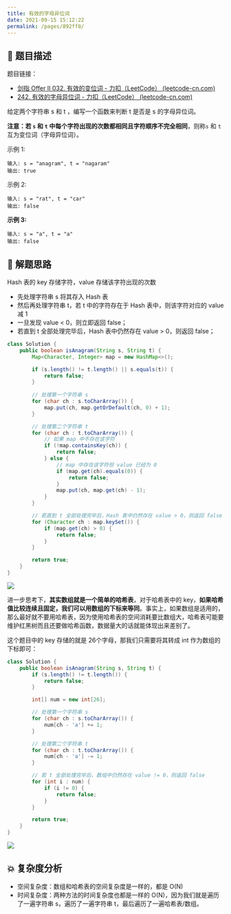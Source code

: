 ```yaml
---
title: 有效的字母异位词
date: 2021-09-15 15:12:22
permalink: /pages/892ff8/
---
```


## 📃 题目描述

题目链接：

- [剑指 Offer II 032. 有效的变位词 - 力扣（LeetCode） (leetcode-cn.com)](https://leetcode-cn.com/problems/dKk3P7/)
- [242. 有效的字母异位词 - 力扣（LeetCode） (leetcode-cn.com)](https://leetcode-cn.com/problems/valid-anagram/)

给定两个字符串 s 和 t ，编写一个函数来判断 t 是否是 s 的字母异位词。

**注意：**若 `s` 和 `t` 中每个字符出现的次数都相同且**字符顺序不完全相同**，则称`s` 和 `t` 互为变位词（字母异位词）。

示例 1:

```
输入: s = "anagram", t = "nagaram"
输出: true
```

示例 2:

```
输入: s = "rat", t = "car"
输出: false
```

**示例 3:**

```
输入: s = "a", t = "a"
输出: false
```

## 🔔 解题思路

Hash 表的 key 存储字符，value 存储该字符出现的次数

- 先处理字符串 s 将其存入 Hash 表
- 然后再处理字符串 t，若 t 中的字符存在于 Hash 表中，则该字符对应的 value 减 1
- 一旦发现 value < 0，则立即返回 false；
- 若直到 t 全部处理完毕后，Hash 表中仍然存在 value > 0，则返回 false；


```java
class Solution {
    public boolean isAnagram(String s, String t) {
        Map<Character, Integer> map = new HashMap<>();

        if (s.length() != t.length() || s.equals(t)) {
            return false;
        }
        
        // 处理第一个字符串 s
        for (char ch : s.toCharArray()) {
            map.put(ch, map.getOrDefault(ch, 0) + 1);
        }

        // 处理第二个字符串 t
        for (char ch : t.toCharArray()) {
            // 如果 map 中不存在该字符
            if (!map.containsKey(ch)) {
                return false;
            } else {
                // map 中存在该字符但 value 已经为 0
                if (map.get(ch).equals(0)) {
                    return false;
                }
                map.put(ch, map.get(ch) - 1);
            }
        }

        // 若直到 t 全部处理完毕后，Hash 表中仍然存在 value > 0，则返回 false
        for (Character ch : map.keySet()) {
            if (map.get(ch) > 0) {
                return false;
            }
        }

        return true;
    }
}
```

![](https://cs-wiki.oss-cn-shanghai.aliyuncs.com/img/20210915154849.png)



进一步思考下，**其实数组就是一个简单的哈希表**，对于哈希表中的 key，**如果哈希值比较连续且固定，我们可以用数组的下标来等同**。事实上，如果数组是适用的，那么最好就不要用哈希表，因为使用哈希表的空间消耗要比数组大，哈希表可能要维护红黑树而且还要做哈希函数，数据量大的话就能体现出来差别了。 

这个题目中的 key 存储的就是 26个字母，那我们只需要将其转成 int 作为数组的下标即可：

```java
class Solution {
    public boolean isAnagram(String s, String t) {
        if (s.length() != t.length()) {
            return false;
        }

        int[] num = new int[26];

        // 处理第一个字符串 s
        for (char ch : s.toCharArray()) {
            num[ch - 'a'] += 1;
        }

        // 处理第二个字符串 t
        for (char ch : t.toCharArray()) {
            num[ch - 'a'] -= 1;
        }

        // 若 t 全部处理完毕后，数组中仍然存在 value != 0，则返回 false
        for (int i : num) {
            if (i != 0) {
                return false;
            }
        }

        return true;
    }
}
```

![](https://cs-wiki.oss-cn-shanghai.aliyuncs.com/img/20210915155935.png)

## 💥 复杂度分析

- 空间复杂度：数组和哈希表的空间复杂度是一样的，都是 O(N)
- 时间复杂度：两种方法的时间复杂度也都是一样的 O(N)，因为我们就是遍历了一遍字符串 s，遍历了一遍字符串 t，最后遍历了一遍哈希表/数组。